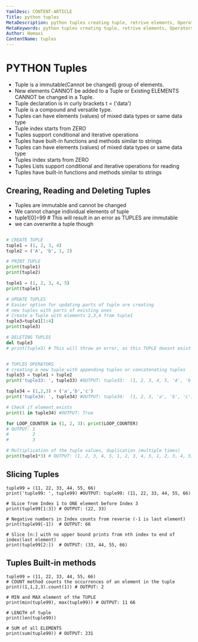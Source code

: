 ```yaml
---
YamlDesc: CONTENT-ARTICLE
Title: python tuples
MetaDescription: python tuples creating tuple, retrive elements, Operators example code, tutorials
MetaKeywords: python tuples creating tuple, retrive elements, Operators example code, tutorials tuple Methods,find,index example code, tutorials
Author: Hemaxi
ContentName: tuples
---
```


# PYTHON Tuples
* Tuple is a immutable(Cannot be changed) group of elements.
* New elements CANNOT be added to a Tuple or Existing ELEMENTS CANNOT 
  be changed in a Tuple.
* Tuple declaration is in curly brackets t = ('data') 
* Tuple is a compound and versatile type.
* Tuples can have elements (values) of mixed data types or same data type 
* Tuple index starts from ZERO
* Tuples support conditional and iterative operations 
* Tuples have built-in functions and methods similar to strings
* Tuples can have elements (values) of mixed data types or same data type 
* Tuples index starts from ZERO
* Tuples Lists support conditional and iterative operations for reading
* Tuples have built-in functions and methods similar to strings


## Crearing, Reading and Deleting Tuples
* Tuples are immutable and cannot be changed
* We cannot change individual elements of tuple
* tuple1[0]=99 # This will result in an error as TUPLES are immutable
* we can overwrite a tuple though
```python

# CREATE TUPLE
tuple1 = (1, 2, 3, 4)
tuple2 = ('A', 'b', 1, 2)

# PRINT TUPLE
print(tuple1)
print(tuple2)

tuple1 = (1, 2, 3, 4, 5)
print(tuple1)

# UPDATE TUPLES
# Easier option for updating parts of tuple are creating 
# new tuples with parts of existing ones
# Create a Tuple with elements 2,3,4 from tuple1
tuple3=tuple1[1:4]
print(tuple3)

# DELETING TUPLES 
del tuple3
# print(tuple3) # This will throw an error, as this TUPLE doesnt exist


# TUPLES OPERATORS 
# creating a new tuple with appending tuples or concatenating tuples
tuple33 = tuple1 + tuple2
print('tuple33: ', tuple33) #OUTPUT: tuple33:  (1, 2, 3, 4, 5, 'A', 'b', 1, 2)

tuple34 = (1,2,3) + ('a','b','c') 
print('tuple34: ', tuple34) #OUTPUT: tuple34:  (1, 2, 3, 'a', 'b', 'c')

# Check if element exists
print(1 in tuple34) #OUTPUT: True

for LOOP_COUNTER in (1, 2, 3): print(LOOP_COUNTER) 
# OUTPUT: 1
#         2
#         3

# Multiplication of the tuple values, duplication (multiple times)
print(tuple1*3) # OUTPUT: (1, 2, 3, 4, 5, 1, 2, 3, 4, 5, 1, 2, 3, 4, 5)
```

## Slicing Tuples
```
tuple99 = (11, 22, 33, 44, 55, 66)
print('tuple99: ', tuple99) #OUTPUT: tuple99: (11, 22, 33, 44, 55, 66)

# SLice from Index 1 to ONE element before Index 3
print(tuple99[1:3]) # OUTPUT: (22, 33)

# Negative numbers in Index counts from reverse (-1 is last element) 
print(tuple99[-1])  # OUTPUT: 66

# Slice [n:] with no upper bound prints from nth index to end of index(last element)
print(tuple99[2:])  # OUTPUT: (33, 44, 55, 66)
```


## Tuples Built-in methods 
```
tuple99 = (11, 22, 33, 44, 55, 66)
# COUNT method counts the occurrences of an element in the tuple
print((1,1,2,3).count(1)) # OUTPUT: 2 

# MIN and MAX element of the TUPLE
print(min(tuple99), max(tuple99)) # OUTPUT: 11 66

# LENGTH of tuple
print(len(tuple99))

# SUM of all ELEMENTS
print(sum(tuple99)) # OUTPUT: 231
```
